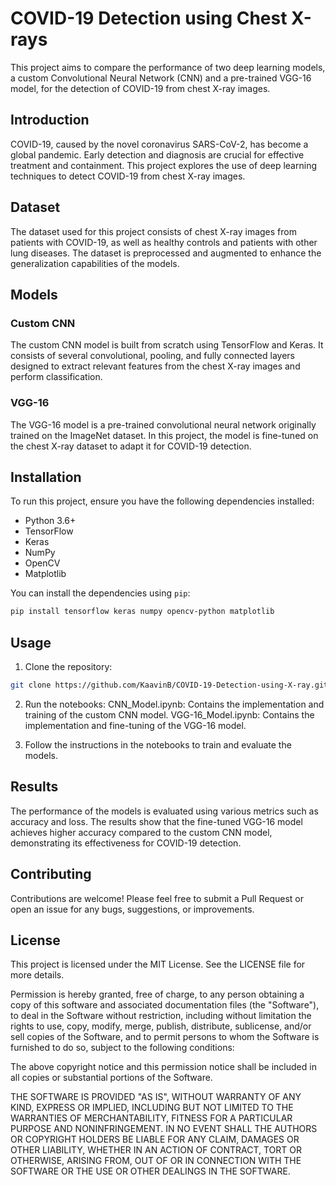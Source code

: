 # COVID-19 Detection using Chest X-rays

This project aims to compare the performance of two deep learning models, a custom Convolutional Neural Network (CNN) and a pre-trained VGG-16 model, for the detection of COVID-19 from chest X-ray images.

## Introduction

COVID-19, caused by the novel coronavirus SARS-CoV-2, has become a global pandemic. Early detection and diagnosis are crucial for effective treatment and containment. This project explores the use of deep learning techniques to detect COVID-19 from chest X-ray images.

## Dataset

The dataset used for this project consists of chest X-ray images from patients with COVID-19, as well as healthy controls and patients with other lung diseases. The dataset is preprocessed and augmented to enhance the generalization capabilities of the models.

## Models

### Custom CNN

The custom CNN model is built from scratch using TensorFlow and Keras. It consists of several convolutional, pooling, and fully connected layers designed to extract relevant features from the chest X-ray images and perform classification.

### VGG-16

The VGG-16 model is a pre-trained convolutional neural network originally trained on the ImageNet dataset. In this project, the model is fine-tuned on the chest X-ray dataset to adapt it for COVID-19 detection.

## Installation

To run this project, ensure you have the following dependencies installed:

- Python 3.6+
- TensorFlow
- Keras
- NumPy
- OpenCV
- Matplotlib

You can install the dependencies using `pip`:

```bash
pip install tensorflow keras numpy opencv-python matplotlib
```
## Usage

1. Clone the repository:

```bash
git clone https://github.com/KaavinB/COVID-19-Detection-using-X-ray.git
```

2. Run the notebooks:
CNN_Model.ipynb: Contains the implementation and training of the custom CNN model.
VGG-16_Model.ipynb: Contains the implementation and fine-tuning of the VGG-16 model.

3. Follow the instructions in the notebooks to train and evaluate the models.

## Results
The performance of the models is evaluated using various metrics such as accuracy and loss. The results show that the fine-tuned VGG-16 model achieves higher accuracy compared to the custom CNN model, demonstrating its effectiveness for COVID-19 detection.

## Contributing
Contributions are welcome! Please feel free to submit a Pull Request or open an issue for any bugs, suggestions, or improvements.

## License
This project is licensed under the MIT License. See the LICENSE file for more details.

Permission is hereby granted, free of charge, to any person obtaining a copy
of this software and associated documentation files (the "Software"), to deal
in the Software without restriction, including without limitation the rights
to use, copy, modify, merge, publish, distribute, sublicense, and/or sell
copies of the Software, and to permit persons to whom the Software is
furnished to do so, subject to the following conditions:

The above copyright notice and this permission notice shall be included in all
copies or substantial portions of the Software.

THE SOFTWARE IS PROVIDED "AS IS", WITHOUT WARRANTY OF ANY KIND, EXPRESS OR
IMPLIED, INCLUDING BUT NOT LIMITED TO THE WARRANTIES OF MERCHANTABILITY,
FITNESS FOR A PARTICULAR PURPOSE AND NONINFRINGEMENT. IN NO EVENT SHALL THE
AUTHORS OR COPYRIGHT HOLDERS BE LIABLE FOR ANY CLAIM, DAMAGES OR OTHER
LIABILITY, WHETHER IN AN ACTION OF CONTRACT, TORT OR OTHERWISE, ARISING FROM,
OUT OF OR IN CONNECTION WITH THE SOFTWARE OR THE USE OR OTHER DEALINGS IN THE
SOFTWARE.
